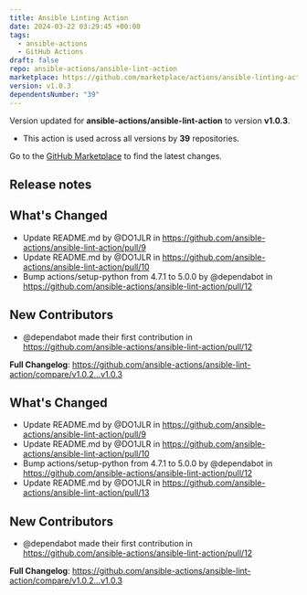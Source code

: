 ```yaml
---
title: Ansible Linting Action
date: 2024-03-22 03:29:45 +00:00
tags:
  - ansible-actions
  - GitHub Actions
draft: false
repo: ansible-actions/ansible-lint-action
marketplace: https://github.com/marketplace/actions/ansible-linting-action
version: v1.0.3
dependentsNumber: "39"
---
```



Version updated for **ansible-actions/ansible-lint-action** to version **v1.0.3**.
- This action is used across all versions by **39** repositories.

Go to the [GitHub Marketplace](https://github.com/marketplace/actions/ansible-linting-action) to find the latest changes.

## Release notes

## What's Changed
* Update README.md by @DO1JLR in https://github.com/ansible-actions/ansible-lint-action/pull/9
* Update README.md by @DO1JLR in https://github.com/ansible-actions/ansible-lint-action/pull/10
* Bump actions/setup-python from 4.7.1 to 5.0.0 by @dependabot in https://github.com/ansible-actions/ansible-lint-action/pull/12

## New Contributors
* @dependabot made their first contribution in https://github.com/ansible-actions/ansible-lint-action/pull/12

**Full Changelog**: https://github.com/ansible-actions/ansible-lint-action/compare/v1.0.2...v1.0.3

## What's Changed
* Update README.md by @DO1JLR in https://github.com/ansible-actions/ansible-lint-action/pull/9
* Update README.md by @DO1JLR in https://github.com/ansible-actions/ansible-lint-action/pull/10
* Bump actions/setup-python from 4.7.1 to 5.0.0 by @dependabot in https://github.com/ansible-actions/ansible-lint-action/pull/12
* Update README.md by @DO1JLR in https://github.com/ansible-actions/ansible-lint-action/pull/13

## New Contributors
* @dependabot made their first contribution in https://github.com/ansible-actions/ansible-lint-action/pull/12

**Full Changelog**: https://github.com/ansible-actions/ansible-lint-action/compare/v1.0.2...v1.0.3
